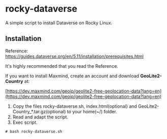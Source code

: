 # rocky-dataverse
A simple script to install Dataverse on Rocky Linux.

## Installation

Reference: https://guides.dataverse.org/en/5.11/installation/prerequisites.html

It's highly recommended that you read the Reference.

If you want to install Maxmind, create an account and download **GeoLite2-Country** at:

[https://dev.maxmind.com/geoip/geolite2-free-geolocation-data?lang=en](https://dev.maxmind.com/geoip/geolite2-free-geolocation-data?lang=en)

1. Copy the files rocky-dataverse.sh, index.html(optional) and 
GeoLite2-Country_*.tar.gz(optional) to your home(~/) folder. 
2. Read and adapt the script.
3. Exec script.


```console
# bash rocky-dataverse.sh
```
